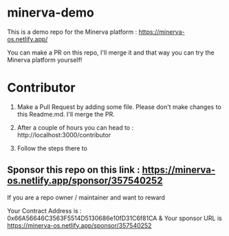 # minerva-demo
This is a demo repo for the Minerva platform : https://minerva-os.netlify.app/

You can make a PR on this repo, I'll merge it and that way you can try the Minerva platform yourself!

# Contributor

1. Make a Pull Request by adding some file. Please don't make changes to this Readme.md. I'll merge the PR.

2. After a couple of hours you can head to : http://localhost:3000/contributor

3. Follow the steps there to 

## Sponsor this repo on this link : https://minerva-os.netlify.app/sponsor/357540252

If you are a repo owner / maintainer and want to reward

Your Contract Address is : 0x66A56646C3563F5514D5130686e10fD31C6f81CA & Your sponsor URL is https://minerva-os.netlify.app/sponsor/357540252
